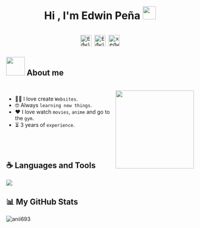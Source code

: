 <h1 align="center"><b>Hi , I'm Edwin Peña </b><img src="https://media.giphy.com/media/hvRJCLFzcasrR4ia7z/giphy.gif" width="35"></h1>
<!--  -->
<div>
  <samp>
    <p align="center">
      <br/>
      <a href="https://www.linkedin.com/in/edwin-peña-0834a0312/" target="blank"><img align="center"
         src="https://img.shields.io/badge/linkedin-%231DA1F2.svg?style=for-the-badge&logo=linkedin&logoColor=white"
         alt="Edwin Peña" height="30"/></a>
      <a href="mailto:edwinpena0306@gmail.com" target="blank"><img align="center"
         src="https://img.shields.io/badge/gmail-EA4335.svg?style=for-the-badge&logo=gmail&logoColor=white"
         alt="Edwin Peña" height="30"/></a>
      <a href="https://www.instagram.com/xedwxn/" target="blank"><img align="center"
         src="https://img.shields.io/badge/instagram-%23E4405F.svg?style=for-the-badge&logo=Instagram&logoColor=white"
         alt="xedwxn" height="30"/></a>
    </p>
  </samp>
</div>

## <picture><img src = "https://github.com/7oSkaaa/7oSkaaa/blob/main/Images/about_me.gif?raw=true" width = 50px></picture> About me

<br>
<picture> <img align="right" src="https://github.com/7oSkaaa/7oSkaaa/blob/main/Images/Right_Side.gif?raw=true" width = 210px></picture>

- :technologist: I love create `Websites`.
- :nerd_face: Always `learning new things`.
- :heart: I love watch `movies`, `anime` and go to the `gym`.
- :hourglass_flowing_sand: 3 years of `experience`.
<br><br><br><br>

## :coffee: Languages and Tools
<p align="left">
<a href="adityakanoi2001.wordpress.com"><img src="https://img.shields.io/badge/-adityakanoi.com-3423A6?style=flat&logo=Google-Chrome&logoColor=white"/></a>
</p>

## :bar_chart: My GitHub Stats
<p><img align="left" src="https://github-readme-stats.vercel.app/api/top-langs?username=xedwxnn&show_icons=true&theme=dark&locale=en&layout=compact" alt="anii693" /></p>
